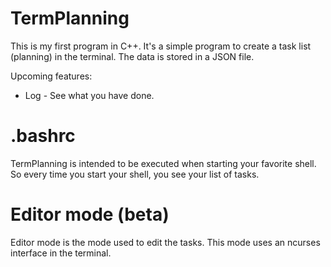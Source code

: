 TermPlanning
============

This is my first program in C++. It's a simple program to create a task list (planning) in the terminal.
The data is stored in a JSON file.

Upcoming features:
* Log - See what you have done.


.bashrc 
============
TermPlanning is intended to be executed when starting your favorite shell. So every time you start your shell, you see your list of tasks.

Editor mode (beta)
============
Editor mode is the mode used to edit the tasks. This mode uses an ncurses interface in the terminal.
